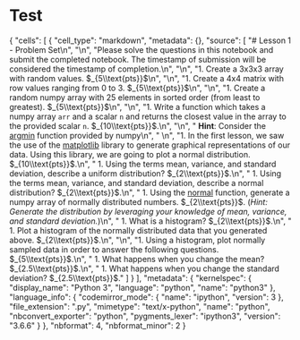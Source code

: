 # Test

{
 "cells": [
  {
   "cell_type": "markdown",
   "metadata": {},
   "source": [
    "# Lesson 1 - Problem Set\n",
    "\n",
    "Please solve the questions in this notebook and submit the completed notebook. The timestamp of submission will be considered the timestamp of completion.\n",
    "\n",
    "1. Create a 3x3x3 array with random values. $_{5\\text{pts}}$\n",
    "\n",
    "1. Create a 4x4 matrix with row values ranging from 0 to 3. $_{5\\text{pts}}$\n",
    "\n",
    "1. Create a random numpy array with 25 elements in sorted order (from least to greatest). $_{5\\text{pts}}$\n",
    "\n",
    "1. Write a function which takes a numpy array `arr` and a scalar `n` and returns the closest value in the array to the provided scalar `n`. $_{10\\text{pts}}$.\n",
    "\n",
    "    **Hint**: Consider the [argmin](https://docs.scipy.org/doc/numpy/reference/generated/numpy.argmin.html) function provided by numpy\n",
    "    \n",
    "1. In the first lesson, we saw the use of the [matplotlib](https://matplotlib.org/) library to generate graphical representations of our data. Using this library, we are going to plot a normal distribution. $_{10\\text{pts}}$.\n",
    "    1. Using the terms mean, variance, and standard deviation, describe a uniform distribution? $_{2\\text{pts}}$.\n",
    "    1. Using the terms mean, variance, and standard deviation, describe a normal distribution? $_{2\\text{pts}}$.\n",
    "    1. Using the [normal](https://docs.scipy.org/doc/numpy-1.14.0/reference/generated/numpy.random.normal.html) function, generate a numpy array of normally distributed numbers. $_{2\\text{pts}}$. (*Hint: Generate the distribution by leveraging your knowledge of mean, variance, and standard deviation.*)\n",
    "    1. What is a histogram? $_{2\\text{pts}}$.\n",
    "    1. Plot a histogram of the normally distributed data that you generated above. $_{2\\text{pts}}$.\n",
    "\n",
    "1. Using a histogram, plot normally sampled data in order to answer the following questions. $_{5\\text{pts}}$.\n",
    "    1. What happens when you change the mean? $_{2.5\\text{pts}}$.\n",
    "    1. What happens when you change the standard deviation? $_{2.5\\text{pts}}$."
   ]
  }
 ],
 "metadata": {
  "kernelspec": {
   "display_name": "Python 3",
   "language": "python",
   "name": "python3"
  },
  "language_info": {
   "codemirror_mode": {
    "name": "ipython",
    "version": 3
   },
   "file_extension": ".py",
   "mimetype": "text/x-python",
   "name": "python",
   "nbconvert_exporter": "python",
   "pygments_lexer": "ipython3",
   "version": "3.6.6"
  }
 },
 "nbformat": 4,
 "nbformat_minor": 2
}
